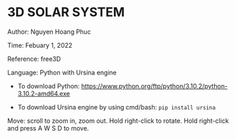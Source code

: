# 3D SOLAR SYSTEM

Author: Nguyen Hoang Phuc

Time: Febuary 1, 2022

Reference: free3D

Language: Python with Ursina engine

- To download Python: https://www.python.org/ftp/python/3.10.2/python-3.10.2-amd64.exe
  
- To download Ursina engine by using cmd/bash: `pip install ursina`

Move: scroll to zoom in, zoom out. Hold right-click to rotate. Hold right-click and press A W S D to move.
